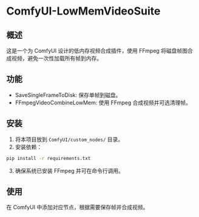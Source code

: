 # ComfyUI-LowMemVideoSuite

## 概述
这是一个为 ComfyUI 设计的低内存视频合成插件，使用 FFmpeg 将磁盘帧图合成视频，避免一次性加载所有帧到内存。

## 功能
- SaveSingleFrameToDisk: 保存单帧到磁盘。
- FFmpegVideoCombineLowMem: 使用 FFmpeg 合成视频并可选清理帧。

## 安装
1. 将本项目放到 `ComfyUI/custom_nodes/` 目录。
2. 安装依赖：
```bash
pip install -r requirements.txt
```
3. 确保系统已安装 FFmpeg 并可在命令行调用。

## 使用
在 ComfyUI 中添加对应节点，根据需要保存帧并合成视频。
